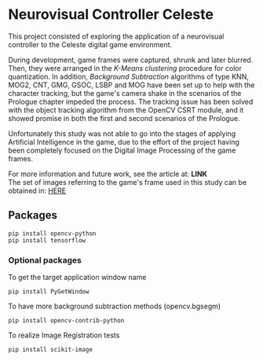 # Neurovisual Controller Celeste

This project consisted of exploring the application of a neurovisual controller
to the Celeste digital game environment.

During development, game frames were captured, shrunk and later blurred.
Then, they were arranged in the *K-Means clustering* procedure for color quantization.
In addition, *Background Subtraction* algorithms of type KNN, MOG2, CNT, GMG, GSOC, LSBP and MOG have been set up to help with the
character tracking, but the game's camera shake in the scenarios of the Prologue chapter impeded the process. The tracking issue has been solved with the object tracking algorithm from the OpenCV CSRT module,
and it showed promise in both the first and second scenarios of the Prologue.

Unfortunately this study was not able to go into the stages of applying Artificial Intelligence in the game,
due to the effort of the project having been completely focused on the Digital Image Processing of the game frames.

For more information and future work, see the article at: **LINK**  
The set of images referring to the game's frame used in this study can be obtained in: [HERE](https://drive.google.com/drive/folders/1YwSanqiYwS9-Y56eva9azxy7BfaU2H64?usp=sharing)

## Packages

```shell
pip install opencv-python
pip install tensorflow
```

### Optional packages

To get the target application window name
```shell
pip install PyGetWindow
```

To have more background subtraction methods (opencv.bgsegm)
```shell
pip install opencv-contrib-python
```

To realize Image Registration tests
```shell
pip install scikit-image
```